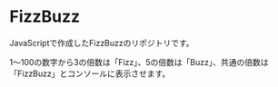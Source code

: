 # FizzBuzz

JavaScriptで作成したFizzBuzzのリポジトリです。

1〜100の数字から3の倍数は「Fizz」、5の倍数は「Buzz」、共通の倍数は「FizzBuzz」とコンソールに表示させます。

